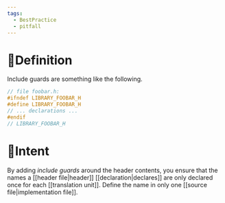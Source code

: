 ```yaml
---
tags:
  - BestPractice
  - pitfall
---
```


# 📝Definition
Include guards are something like the following.
```cpp
// file foobar.h:
#ifndef LIBRARY_FOOBAR_H
#define LIBRARY_FOOBAR_H
// ... declarations ...
#endif
// LIBRARY_FOOBAR_H
```

# 🎯Intent
By adding _include guards_ around the header contents, you ensure that the names a [[header file|header]] [[declaration|declares]] are only declared once for each [[translation unit]]. Define the name in only one [[source file|implementation file]].